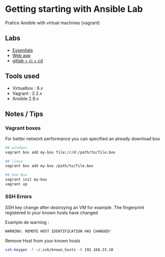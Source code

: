 # Getting starting with Ansible Lab

Pratice Ansible with virtual machines (vagrant)


## Labs

* [Essentials](1_essentials/steps.md)
* [Web app](2_webapp/steps.md)
* [gitlab + ci + cd](3_gitlab_ci_cd/steps.md)

## Tools used

* Virtualbox : 6.x
* Vagrant : 2.2.x
* Ansible 2.9.x


## Notes / Tips 

### Vagrant boxes 

For better network performance you can specified an already download box 

```bash
## windows
vagrant box add my-box file:///d:/path/to/file.box

## linux 
vagrant box add my-box /path/to/file.box

## Use box
vagrant init my-box
vagrant up
```

### SSH Errors


SSH key change after destroying an VM for example. 
The fingerprint registered in your known hosts have changed

Example de warning : 
```bash
WARNING: REMOTE HOST IDENTIFICATION HAS CHANGED!
```

Remove Host from your known hosts
```bash
ssh-keygen -f ~/.ssh/known_hosts -R 192.168.33.10

```
